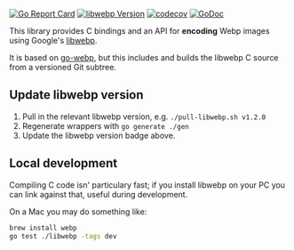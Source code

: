 [![Go Report Card](https://goreportcard.com/badge/github.com/bep/golibwebp)](https://goreportcard.com/report/github.com/bep/golibwebp)
[![libwebp Version](https://img.shields.io/badge/libwebp-v1.2.0-blue)](https://github.com/sass/libwebp)
[![codecov](https://codecov.io/gh/bep/golibwebp/branch/master/graph/badge.svg)](https://codecov.io/gh/bep/golibwebp)
[![GoDoc](https://godoc.org/github.com/bep/golibwebp/libwebp?status.svg)](https://godoc.org/github.com/bep/golibwebp/libwebp)

This library provides C bindings and an API for **encoding** Webp images using Google's [libwebp](https://github.com/webmproject/libwebp).

It is based on [go-webp](https://github.com/kolesa-team/go-webp), but this includes and builds the libwebp C source from a versioned Git subtree.


## Update libwebp version

1. Pull in the relevant libwebp version, e.g. `./pull-libwebp.sh v1.2.0`
2. Regenerate wrappers with `go generate ./gen`
3. Update the libwebp version badge above.

## Local development

Compiling C code isn' particulary fast; if you install libwebp on your PC you can link against that, useful during development.

On a Mac you may do something like:

```bash
brew install webp
go test ./libwebp -tags dev
```


